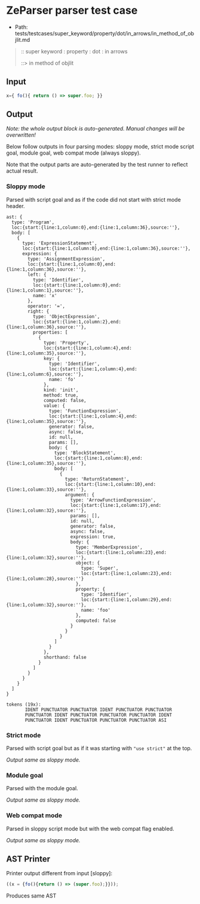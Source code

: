 # ZeParser parser test case

- Path: tests/testcases/super_keyword/property/dot/in_arrows/in_method_of_objlit.md

> :: super keyword : property : dot : in arrows
>
> ::> in method of objlit

## Input

`````js
x={ fo(){ return () => super.foo; }}
`````

## Output

_Note: the whole output block is auto-generated. Manual changes will be overwritten!_

Below follow outputs in four parsing modes: sloppy mode, strict mode script goal, module goal, web compat mode (always sloppy).

Note that the output parts are auto-generated by the test runner to reflect actual result.

### Sloppy mode

Parsed with script goal and as if the code did not start with strict mode header.

`````
ast: {
  type: 'Program',
  loc:{start:{line:1,column:0},end:{line:1,column:36},source:''},
  body: [
    {
      type: 'ExpressionStatement',
      loc:{start:{line:1,column:0},end:{line:1,column:36},source:''},
      expression: {
        type: 'AssignmentExpression',
        loc:{start:{line:1,column:0},end:{line:1,column:36},source:''},
        left: {
          type: 'Identifier',
          loc:{start:{line:1,column:0},end:{line:1,column:1},source:''},
          name: 'x'
        },
        operator: '=',
        right: {
          type: 'ObjectExpression',
          loc:{start:{line:1,column:2},end:{line:1,column:36},source:''},
          properties: [
            {
              type: 'Property',
              loc:{start:{line:1,column:4},end:{line:1,column:35},source:''},
              key: {
                type: 'Identifier',
                loc:{start:{line:1,column:4},end:{line:1,column:6},source:''},
                name: 'fo'
              },
              kind: 'init',
              method: true,
              computed: false,
              value: {
                type: 'FunctionExpression',
                loc:{start:{line:1,column:4},end:{line:1,column:35},source:''},
                generator: false,
                async: false,
                id: null,
                params: [],
                body: {
                  type: 'BlockStatement',
                  loc:{start:{line:1,column:8},end:{line:1,column:35},source:''},
                  body: [
                    {
                      type: 'ReturnStatement',
                      loc:{start:{line:1,column:10},end:{line:1,column:33},source:''},
                      argument: {
                        type: 'ArrowFunctionExpression',
                        loc:{start:{line:1,column:17},end:{line:1,column:32},source:''},
                        params: [],
                        id: null,
                        generator: false,
                        async: false,
                        expression: true,
                        body: {
                          type: 'MemberExpression',
                          loc:{start:{line:1,column:23},end:{line:1,column:32},source:''},
                          object: {
                            type: 'Super',
                            loc:{start:{line:1,column:23},end:{line:1,column:28},source:''}
                          },
                          property: {
                            type: 'Identifier',
                            loc:{start:{line:1,column:29},end:{line:1,column:32},source:''},
                            name: 'foo'
                          },
                          computed: false
                        }
                      }
                    }
                  ]
                }
              },
              shorthand: false
            }
          ]
        }
      }
    }
  ]
}

tokens (19x):
       IDENT PUNCTUATOR PUNCTUATOR IDENT PUNCTUATOR PUNCTUATOR
       PUNCTUATOR IDENT PUNCTUATOR PUNCTUATOR PUNCTUATOR IDENT
       PUNCTUATOR IDENT PUNCTUATOR PUNCTUATOR PUNCTUATOR ASI
`````

### Strict mode

Parsed with script goal but as if it was starting with `"use strict"` at the top.

_Output same as sloppy mode._

### Module goal

Parsed with the module goal.

_Output same as sloppy mode._

### Web compat mode

Parsed in sloppy script mode but with the web compat flag enabled.

_Output same as sloppy mode._

## AST Printer

Printer output different from input [sloppy]:

````js
((x = {fo(){return () => (super.foo);}}));
````

Produces same AST
